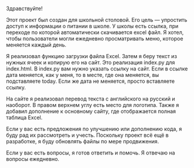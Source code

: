Здравствуйте!

Этот проект был создан для школьной столовой. Его цель — упростить доступ к информации о питании в школе. У школы есть ссылка, при переходе по которой автоматически скачивается excel файл. Я хотел, чтобы пользователи могли ежедневно просматривать меню, которое меняется каждый день.

Я реализовал функцию загрузки файла Excel. Затем я беру текст из нужных ячеек и копирую его на сайт. Это реализация index.py для index.html. В index.py вам нужно указать ссылку на сайт. Если в ссылке дата меняется, как у меня, то в месте, где она меняется, вы подставляете today. Если же дата не меняется, просто вставляете ссылку.

На сайте я реализовал перевод текста с английского на русский и наоборот. В правом верхнем углу есть место для логотипа. Также я добавил дополнение к основному сайту, где отображается полная таблица Excel.

Если у вас есть предложения по улучшению или дополнению кода, я буду рад их рассмотреть и учесть. Поскольку проект всё ещё в разработке, я буду обновлять файлы по мере продвижения.

Если у вас есть вопросы, я готов ответить и помочь. Я отвечаю на вопросы ежедневно.
